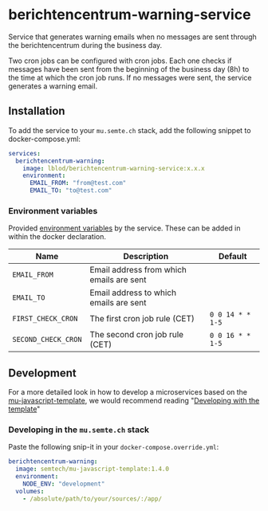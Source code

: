 # berichtencentrum-warning-service

Service that generates warning emails when no messages are sent through the berichtencentrum during
the business day.

Two cron jobs can be configured with cron jobs. Each one checks if messages have been
sent from the beginning of the business day (8h) to the time at which the cron job runs. If no
messages were sent, the service generates a warning email.

## Installation

To add the service to your `mu.semte.ch` stack, add the following snippet to docker-compose.yml:

```yaml
services:
  berichtencentrum-warning:
    image: lblod/berichtencentrum-warning-service:x.x.x
    environment:
      EMAIL_FROM: "from@test.com"
      EMAIL_TO: "to@test.com"
```

### Environment variables

Provided [environment variables](https://docs.docker.com/compose/environment-variables/) by the service. These can be added in within the docker declaration.

| Name                | Description                              | Default                         |
| ------------------- | ---------------------------------------- | ------------------------------- |
| `EMAIL_FROM`        | Email address from which emails are sent |                                 |
| `EMAIL_TO`          | Email address to which emails are sent   |                                 |
| `FIRST_CHECK_CRON`  | The first cron job rule (CET)            | `0 0 14 * * 1-5`                |
| `SECOND_CHECK_CRON` | The second cron job rule (CET)           | `0 0 16 * * 1-5`                |

## Development

For a more detailed look in how to develop a microservices based on
the [mu-javascript-template](https://github.com/mu-semtech/mu-javascript-template), we would recommend
reading "[Developing with the template](https://github.com/mu-semtech/mu-javascript-template#developing-with-the-template)"

### Developing in the `mu.semte.ch` stack

Paste the following snip-it in your `docker-compose.override.yml`:

````yaml  
berichtencentrum-warning:
  image: semtech/mu-javascript-template:1.4.0
  environment:
    NODE_ENV: "development"
  volumes:
    - /absolute/path/to/your/sources/:/app/
````
